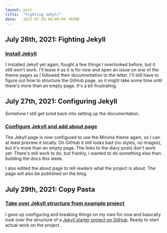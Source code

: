 ```yaml
---
layout: post
title:  "Fighting Jekyll"
date:   2021-07-29 09:00:05 +0200
---
```



## July 26th, 2021: Fighting Jekyll

### [Install Jekyll](https://github.com/arnemertz/fix/commit/b950b058031d5c711e8d8cdc0cebd286f6bb43bd)

I installed Jekyll yet again, fought a few things I overlooked before, but it still won't work. I'll leave it as it is for now and open an issue on one of the theme pages as I followed their documentation to the letter. I'll still have to figure out how to structure the GitHub page, so it might take some time until there's more than an empty page. It's a bit frustrating.


## July 27th, 2021: Configuring Jekyll

Somehow I still get lured back into setting up the documentation.

### [Configure Jekyll and add about page](https://github.com/arnemertz/fix/commit/d7685ad19b36a7c7b7039362f9ed0f03de722ed1)

The Jekyll page is now configured to use the Minima theme again, so I can at least preview it locally. On GitHub it still looks bad (no styles, no images), but it's more than an empty page. The links to the diary posts don't work yet. There's still work to do, but frankly, I wanted to do something else than building the docs this week.

I also edited the about page to tell readers what the project is about. The page will also be published on the blog.

## July 29th, 2021: Copy Pasta

### [Take over Jekyll structure from example project](https://github.com/arnemertz/fix/commit/e084f065ccb46accf19075870a3783966e9b844f)

I gave up configuring and breaking things on my own for now and basically took over the structure of a [Jekyll starter project on GitHub](https://github.com/jsanz/gh-pages-minima-starter). Ready to start actual work on the project.



